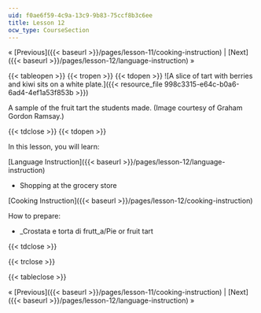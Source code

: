 ```yaml
---
uid: f0ae6f59-4c9a-13c9-9b83-75ccf8b3c6ee
title: Lesson 12
ocw_type: CourseSection
---
```


« [Previous]({{< baseurl >}}/pages/lesson-11/cooking-instruction) | [Next]({{< baseurl >}}/pages/lesson-12/language-instruction) »

{{< tableopen >}}
{{< tropen >}}
{{< tdopen >}}
![A slice of tart with berries and kiwi sits on a white plate.]({{< resource_file 998c3315-e64c-b0a6-6ad4-4ef1a53f853b >}})

A sample of the fruit tart the students made. (Image courtesy of Graham Gordon Ramsay.)


{{< tdclose >}}
{{< tdopen >}}


In this lesson, you will learn:

[Language Instruction]({{< baseurl >}}/pages/lesson-12/language-instruction)

*   Shopping at the grocery store

[Cooking Instruction]({{< baseurl >}}/pages/lesson-12/cooking-instruction)

How to prepare:

*   _Crostata e torta di frutt_a/Pie or fruit tart


{{< tdclose >}}

{{< trclose >}}

{{< tableclose >}}

« [Previous]({{< baseurl >}}/pages/lesson-11/cooking-instruction) | [Next]({{< baseurl >}}/pages/lesson-12/language-instruction) »